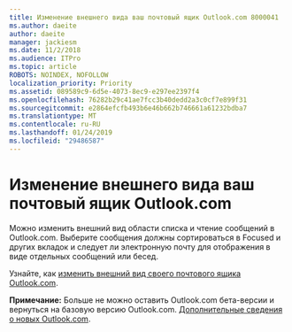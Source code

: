 ```yaml
---
title: Изменение внешнего вида ваш почтовый ящик Outlook.com 8000041
ms.author: daeite
author: daeite
manager: jackiesm
ms.date: 11/2/2018
ms.audience: ITPro
ms.topic: article
ROBOTS: NOINDEX, NOFOLLOW
localization_priority: Priority
ms.assetid: 089589c9-6d5e-4073-8ec9-e297ee2397f4
ms.openlocfilehash: 76282b29c41ae7fcc3b40dedd2a3c0cf7e899f31
ms.sourcegitcommit: e2864efcfb493b6e46b662b746661a61232bdba7
ms.translationtype: MT
ms.contentlocale: ru-RU
ms.lasthandoff: 01/24/2019
ms.locfileid: "29486587"
---
```

# <a name="change-the-look-of-your-outlookcom-mailbox"></a>Изменение внешнего вида ваш почтовый ящик Outlook.com

Можно изменить внешний вид области списка и чтение сообщений в Outlook.com. Выберите сообщения должны сортироваться в Focused и других вкладок и следует ли электронную почту для отображения в виде отдельных сообщений или бесед.
  
Узнайте, как [изменить внешний вид своего почтового ящика Outlook.com](https://go.microsoft.com/fwlink/p/?linkid=2001401&amp;clcid=0x409).
  
 **Примечание:** Больше не можно оставить Outlook.com бета-версии и вернуться на базовую версию Outlook.com. [Дополнительные сведения о новых Outlook.com](https://go.microsoft.com/fwlink/p/?linkid=874356).
  

